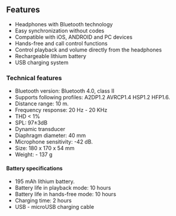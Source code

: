 ## Features

- Headphones with Bluetooth technology
- Easy synchronization without codes
- Compatible with iOS, ANDROID and PC devices
- Hands-free and call control functions
- Control playback and volume directly from the headphones
- Rechargeable lithium battery
- USB charging system

### Technical features

- Bluetooth version: Bluetooth 4.0, class II
- Supports following profiles: A2DP1.2 AVRCP1.4 HSP1.2 HFP1.6.
- Distance range: 10 m.
- Frequency response: 20 Hz - 20 KHz
- THD < 1%
- SPL: 97±3dB
- Dynamic transducer
- Diaphragm diameter: 40 mm
- Microphone sensitivity: -42 dB.
- Size: 180  x 170 x 54 mm
- Weight: - 137 g


#### Battery specifications 

- 195 mAh lithium battery.
- Battery life in playback mode: 10 hours
- Battery life in hands-free mode: 10 hours
- Charging time: 2 hours
- USB - microUSB charging cable
